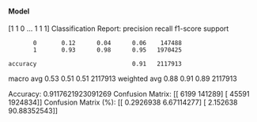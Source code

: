 #### Model
[1 1 0 ... 1 1 1]
Classification Report:
              precision    recall  f1-score   support

           0       0.12      0.04      0.06    147488
           1       0.93      0.98      0.95   1970425

    accuracy                           0.91   2117913
   macro avg       0.53      0.51      0.51   2117913
weighted avg       0.88      0.91      0.89   2117913

Accuracy: 0.9117621923091269
Confusion Matrix:
[[   6199  141289]
 [  45591 1924834]]
Confusion Matrix (%):
[[ 0.2926938   6.67114277]
 [ 2.152638   90.88352543]]
